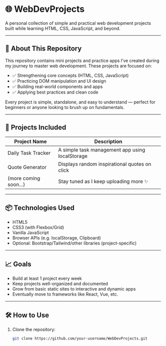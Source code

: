 # 🌐 WebDevProjects

A personal collection of simple and practical web development projects built while learning HTML, CSS, JavaScript, and beyond.

---

## 📁 About This Repository

This repository contains mini projects and practice apps I’ve created during my journey to master web development. These projects are focused on:

- ✅ Strengthening core concepts (HTML, CSS, JavaScript)
- ✅ Practicing DOM manipulation and UI design
- ✅ Building real-world components and apps
- ✅ Applying best practices and clean code

Every project is simple, standalone, and easy to understand — perfect for beginners or anyone looking to brush up on fundamentals.

---

## 🚀 Projects Included

| Project Name            | Description                                 |
|-------------------------|---------------------------------------------|
| Daily Task Tracker      | A simple task management app using localStorage |
| Quote Generator         | Displays random inspirational quotes on click |
| (more coming soon...)   | Stay tuned as I keep uploading more ✨      |

---

## 📦 Technologies Used

- HTML5
- CSS3 (with Flexbox/Grid)
- Vanilla JavaScript
- Browser APIs (e.g. localStorage, Clipboard)
- Optional: Bootstrap/Tailwind/other libraries (project-specific)

---

## 📈 Goals

- Build at least 1 project every week
- Keep projects well-organized and documented
- Grow from basic static sites to interactive and dynamic apps
- Eventually move to frameworks like React, Vue, etc.

---

## 🛠️ How to Use

1. Clone the repository:
   ```bash
   git clone https://github.com/your-username/WebDevProjects.git
